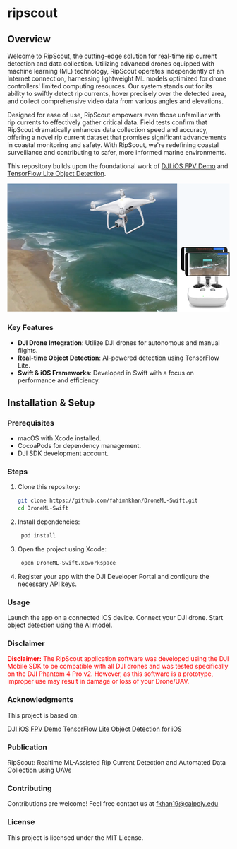 # ripscout

## Overview  
Welcome to RipScout, the cutting-edge solution for real-time rip current detection and data collection. Utilizing advanced drones equipped with machine learning (ML) technology, RipScout operates independently of an Internet connection, harnessing lightweight ML models optimized for drone controllers' limited computing resources. Our system stands out for its ability to swiftly detect rip currents, hover precisely over the detected area, and collect comprehensive video data from various angles and elevations. 

Designed for ease of use, RipScout empowers even those unfamiliar with rip currents to effectively gather critical data. Field tests confirm that RipScout dramatically enhances data collection speed and accuracy, offering a novel rip current dataset that promises significant advancements in coastal monitoring and safety. With RipScout, we're redefining coastal surveillance and contributing to safer, more informed marine environments.

This repository builds upon the foundational work of [DJI iOS FPV Demo](https://github.com/DJI-Mobile-SDK-Tutorials/iOS-FPVDemo) and [TensorFlow Lite Object Detection](https://github.com/tensorflow/examples/tree/master/lite/examples/object_detection/ios).  

![RipScout](ripscout.png)

### Key Features  
- **DJI Drone Integration**: Utilize DJI drones for autonomous and manual flights.  
- **Real-time Object Detection**: AI-powered detection using TensorFlow Lite.  
- **Swift & iOS Frameworks**: Developed in Swift with a focus on performance and efficiency. 

## Installation & Setup  
### Prerequisites  
- macOS with Xcode installed.  
- CocoaPods for dependency management.  
- DJI SDK development account.  

### Steps  
1. Clone this repository:  
   ```sh
   git clone https://github.com/fahimhkhan/DroneML-Swift.git
   cd DroneML-Swift

2. Install dependencies:
   ```sh
    pod install

3. Open the project using Xcode:
   ```sh
    open DroneML-Swift.xcworkspace
4. Register your app with the DJI Developer Portal and configure the necessary API keys.


### Usage
Launch the app on a connected iOS device.
Connect your DJI drone.
Start object detection using the AI model.

### Disclaimer
<p style="color:red;"><strong>Disclaimer:</strong> The RipScout application software was developed using the DJI Mobile SDK to be compatible with all DJI drones and was tested specifically on the DJI Phantom 4 Pro v2. However, as this software is a prototype, improper use may result in damage or loss of your Drone/UAV.</p>

### Acknowledgments
This project is based on:

[DJI iOS FPV Demo](https://github.com/DJI-Mobile-SDK-Tutorials/iOS-FPVDemo)
[TensorFlow Lite Object Detection for iOS](https://github.com/tensorflow/examples/tree/master/lite/examples/object_detection/ios)

### Publication
RipScout: Realtime ML-Assisted Rip Current Detection and Automated Data Collection using UAVs

### Contributing
Contributions are welcome! Feel free contact us at fkhan19@calpoly.edu

### License
This project is licensed under the MIT License.

